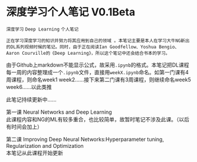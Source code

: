 # 深度学习个人笔记 V0.1Beta
`深度学习` `Deep Learning` `个人笔记`

```正在学习深度学习的知识并努力将其应用到自己的领域 。本笔记主要是本人在学习大牛NG新出的DL系列视频时候的笔记。同时，由于正在阅读Ian Goodfellow、Yoshua Bengio、Aaron Courville的《Deep Learning》，所以这个笔记中还会结合书本的学习。```

由于Github上markdown不能显示公式，故采用`.ipynb`的格式。本笔记把DL课程每一周的内容整理成一个`.ipynb`文件，直接用`weekX.ipynb`命名。如第一门课有4周课程，则命名week1 week2......接下来第二门课有3周课程，则继续命名week5 week6......以此类推

此笔记持续更新中......

第一课 Neural Networks and Deep Learning  
此课程内容和NG的ML有较多重合，也比较简单，故暂时笔记不涉及此课。（以后有时间会加上）

第二课 Improving Deep Neural Networks:Hyperparameter tuning, Regularization and Optimization  
本笔记从此课程开始更新
